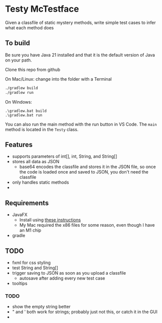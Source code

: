 Testy McTestface
===
Given a classfile of static mystery methods, write simple test cases to infer what each method does

## To build

Be sure you have Java 21 installed and that it is the default version of Java on your path.

Clone this repo from github

On Mac/Linux:
change into the folder with a Terminal

```bash
./gradlew build
./gradlew run
```

On Windows:

```command
.\gradlew.bat build
.\gradlew.bat run
```

You can also run the main method with the run button in VS Code. The `main` method is located in the `Testy` class.

Features
----
* supports parameters of int[], int, String, and String[]
* stores all data as JSON
    * base64 encodes the classfile and stores it in the JSON file, so once the code is loaded once and saved to JSON, you don't need the classfile
* only handles static methods
* 

Requirements
----
* JavaFX
    * Install using [these instructions](https://openjfx.io/openjfx-docs/#gradle)
    * My Mac required the x86 files for some reason, even though I have an M1 chip
* gradle
    
TODO
---
* fxml for css styling
* test String and String[]
* trigger saving to JSON as soon as you upload a classfile
	* autosave after adding every new test case
* tooltips

### TODO
* show the empty string better
* " and ' both work for strings; probably just not this, or catch it in the GUI
* 